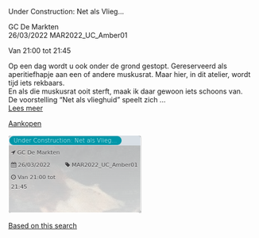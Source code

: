 Under Construction: Net als Vlieg...

GC De Markten  
26/03/2022 MAR2022\_UC\_Amber01  

Van 21:00 tot 21:45

  

  

Op een dag wordt u ook onder de grond gestopt. Gereserveerd als aperitiefhapje aan een of andere muskusrat. Maar hier, in dit atelier, wordt tijd iets rekbaars.  
En als die muskusrat ooit sterft, maak ik daar gewoon iets schoons van.  
De voorstelling “Net als vlieghuid” speelt zich ...  
[Lees meer](https://tickets.vgc.be/activity/subscribe/MAR2022_UC_Amber01)

[Aankopen](https://tickets.vgc.be/ticketingActivity/subscribe/MAR2022_UC_Amber01)

![](69808.png)

[Based on this search](https://tickets.vgc.be/activity/index?&vrijeplaatsen=1&Age%5B%5D=3%2C5&entity=244)